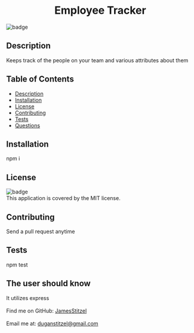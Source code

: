 <h1 align="center">Employee Tracker</h1>

![badge](https://img.shields.io/badge/license-MIT-brightgreen)<br />
## Description
 Keeps track of the people on your team and various attributes about them
## Table of Contents
- [Description](#description)
- [Installation](#installation)
- [License](#license)
- [Contributing](#contributing)
- [Tests](#tests)
- [Questions](#questions)
## Installation
 npm i
## License
![badge](https://img.shields.io/badge/license-MIT-brightgreen)
<br />
This application is covered by the MIT license. 
## Contributing
 Send a pull request anytime
## Tests
 npm test
## The user should know
 It utilizes express<br />
<br />
Find me on GitHub: [JamesStitzel](https://github.com/JamesStitzel)<br />
<br />
 Email me at: duganstitzel@gmail.com<br /><br />
